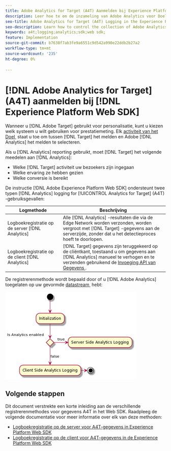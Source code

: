 ```yaml
---
title: Adobe Analytics for Target (A4T) Aanmelden bij Experience Platform Web SDK
description: Leer hoe te om de inzameling van Adobe Analytics voor Doel (A4T) gegevens te controleren gebruikend het Web SDK van Experience Platform.
seo-title: Adobe Analytics for Target (A4T) Logging in the Experience Platform Web SDK
seo-description: Learn how to control the collection of Adobe Analytics for Target (A4T) data using the Experience Platform Web SDK.
keywords: a4t;logging;analytics;sdk;web sdk;
feature: Implementation
source-git-commit: b7638f7ab3fe9a6551c9d542a990e22ddb2b27a2
workflow-type: tm+mt
source-wordcount: '235'
ht-degree: 0%

---
```


# [!DNL Adobe Analytics for Target] (A4T) aanmelden bij [!DNL Experience Platform Web SDK]

Wanneer u [!DNL Adobe Target] gebruikt voor personalisatie, kunt u kiezen welk systeem u wilt gebruiken voor prestatiemeting. Elk [&#x200B; activiteit van het Doel &#x200B;](https://experienceleague.adobe.com/docs/target/using/activities/target-activities-guide.html?lang=nl-NL) staat u toe om tussen [!DNL Target] het melden en Adobe [!DNL Analytics] het melden te selecteren.

Als u [!DNL Analytics] reporting gebruikt, moet [!DNL Target] het volgende meedelen aan [!DNL Analytics]:

* Welke [!DNL Target] activiteit uw bezoekers zijn ingegaan
* Welke ervaring ze hebben gezien
* Welke conversie is bereikt

De instructie [!DNL Adobe Experience Platform Web SDK] ondersteunt twee typen [!DNL Analytics] logging for [!UICONTROL Analytics for Target] (A4T) -gebruiksgevallen:

| Logmethode | Beschrijving |
| --- | --- |
| Logboekregistratie op de server [!DNL Analytics] | Alle [!DNL Analytics] -resultaten die via de Edge Network worden verzonden, worden vergroot met [!DNL Target] -gegevens aan de serverzijde, zonder dat u het detectieproces hoeft te doorlopen. |
| Logboekregistratie op de client [!DNL Analytics] | [!DNL Target] gegevens zijn teruggekeerd op de cliëntkant, toestaand u om gegevens aan [!DNL Analytics] manueel te verhogen en te verzenden gebruikend de [&#x200B; Invoeging API van Gegevens &#x200B;](https://experienceleague.adobe.com/docs/analytics/import/c-data-insertion-api.html?lang=nl-NL). |

De registrerenmethode wordt bepaald door of u [!DNL Adobe Analytics] toegelaten op uw gevormde [&#x200B; datastream &#x200B;](https://experienceleague.adobe.com/nl/docs/experience-platform/datastreams/overview) hebt:

![&#x200B; Logging van de methodebeslissingsstroom &#x200B;](/help/dev/implement/a4t/assets/analytics-logging.png)

## Volgende stappen

Dit document verstrekte een korte inleiding aan de verschillende registrerenmethodes voor gegevens A4T in het Web SDK. Raadpleeg de volgende documentatie voor meer informatie over elk van deze methoden:

* [Logboekregistratie op de server voor A4T-gegevens in Experience Platform Web SDK](/help/dev/implement/a4t/client-side-logging.md)
* [Logboekregistratie op de client voor A4T-gegevens in de Experience Platform Web SDK](/help/dev/implement/a4t/client-side-logging.md)